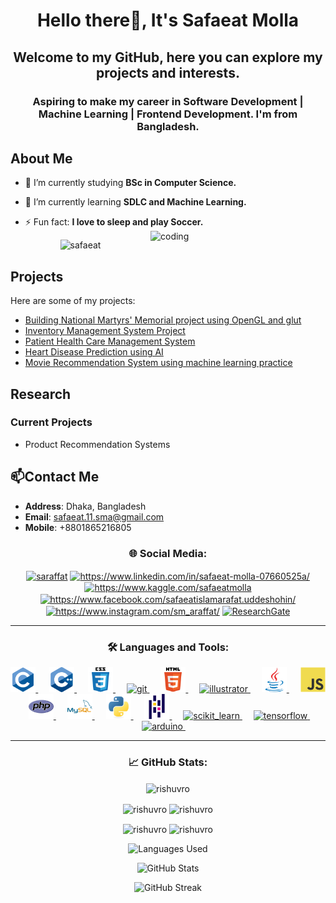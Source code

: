 <h1 align="center">Hello there👋, It's Safaeat Molla</h1>
<h2 align="center">Welcome to my GitHub, here you can explore my projects and interests.</h2>
<h3 align="center">Aspiring to make my career in Software Development | Machine Learning | Frontend Development. I'm from Bangladesh.</h3>


## About Me

- 🔭 I’m currently studying **BSc in Computer Science.**

- 🌱 I’m currently learning **SDLC and Machine Learning.**

- ⚡ Fun fact: **I love to sleep and play Soccer.**
<img align="right" alt="coding" width="280px" src="https://res.cloudinary.com/practicaldev/image/fetch/s--2bZIjPGC--/c_limit%2Cf_auto%2Cfl_progressive%2Cq_66%2Cw_880/https://dev-to-uploads.s3.amazonaws.com/i/d4tvukbt5mra37cvwklk.gif"></br>
<p align="center"> <img src="https://komarev.com/ghpvc/?username=safaeat&label=Profile%20views&color=0e75b6&style=flat" alt="safaeat" /> 

## Projects

Here are some of my projects:

- [Building National Martyrs' Memorial project using OpenGL and glut](https://github.com/Safaeat/Practice/tree/main/Computer%20G%20%26%20A)
- [Inventory Management System Project](https://github.com/Safaeat/Web-Internet/tree/main/Inventory%20Management%20System%20Project)
- [Patient Health Care Management System](https://github.com/Safaeat/Patient-Health-Care-System-Project)
- [Heart Disease Prediction using AI](https://github.com/Safaeat/Artificial-Intelligence/tree/main/Heart_disease_prediction%20using%20AI)
- [Movie Recommendation System using machine learning practice](https://github.com/Safaeat/ML-Practice/tree/main/Recommendation%20System/Movie%20Recommmender%20System)</p>


## Research

### Current Projects

- Product Recommendation Systems


## 📫Contact Me

- **Address**: Dhaka, Bangladesh
- **Email**: safaeat.11.sma@gmail.com
- **Mobile**: +8801865216805


<h3 align="center">🌐 Social Media:</h3>
<p align="center">
<a href="https://twitter.com/saraffat" target="blank"><img align="center" src="https://raw.githubusercontent.com/rahuldkjain/github-profile-readme-generator/master/src/images/icons/Social/twitter.svg" alt="saraffat" height="30" width="40" /></a>
<a href="https://linkedin.com/in/https://www.linkedin.com/in/safaeat-molla-07660525a/" target="blank"><img align="center" src="https://raw.githubusercontent.com/rahuldkjain/github-profile-readme-generator/master/src/images/icons/Social/linked-in-alt.svg" alt="https://www.linkedin.com/in/safaeat-molla-07660525a/" height="30" width="40" /></a>
<a href="https://kaggle.com/https://www.kaggle.com/safaeatmolla" target="blank"><img align="center" src="https://raw.githubusercontent.com/rahuldkjain/github-profile-readme-generator/master/src/images/icons/Social/kaggle.svg" alt="https://www.kaggle.com/safaeatmolla" height="30" width="40" /></a>
<a href="https://fb.com/https://www.facebook.com/safaeatislamarafat.uddeshohin/" target="blank"><img align="center" src="https://raw.githubusercontent.com/rahuldkjain/github-profile-readme-generator/master/src/images/icons/Social/facebook.svg" alt="https://www.facebook.com/safaeatislamarafat.uddeshohin/" height="30" width="40" /></a>
<a href="https://instagram.com/https://www.instagram.com/sm_araffat/" target="blank"><img align="center" src="https://raw.githubusercontent.com/rahuldkjain/github-profile-readme-generator/master/src/images/icons/Social/instagram.svg" alt="https://www.instagram.com/sm_araffat/" height="30" width="40" /></a>
<a href="https://www.researchgate.net/profile/Safaeat-Molla"><img align="center" src="https://img.icons8.com/windows/32/000000/researchgate.png" alt="ResearchGate" /></a>

</p>

<hr>
<h3 align="center">🛠️ Languages and Tools:</h3>
  <p align="center"><a href="https://www.cprogramming.com/" target="_blank" rel="noreferrer">
    <img src="https://raw.githubusercontent.com/devicons/devicon/master/icons/c/c-original.svg" alt="c" width="40" height="40"/>
  </a>&emsp;
  <a href="https://www.w3schools.com/cpp/" target="_blank" rel="noreferrer">
    <img src="https://raw.githubusercontent.com/devicons/devicon/master/icons/cplusplus/cplusplus-original.svg" alt="cplusplus" width="40" height="40"/>
  </a>&emsp;
  <a href="https://www.w3schools.com/css/" target="_blank" rel="noreferrer">
    <img src="https://raw.githubusercontent.com/devicons/devicon/master/icons/css3/css3-original-wordmark.svg" alt="css3" width="40" height="40"/>
  </a>&emsp;
  <a href="https://git-scm.com/" target="_blank" rel="noreferrer">
    <img src="https://www.vectorlogo.zone/logos/git-scm/git-scm-icon.svg" alt="git" width="40" height="40"/>
  </a>&emsp;
  <a href="https://www.w3.org/html/" target="_blank" rel="noreferrer">
    <img src="https://raw.githubusercontent.com/devicons/devicon/master/icons/html5/html5-original-wordmark.svg" alt="html5" width="40" height="40"/>
  </a>&emsp;
  <a href="https://www.adobe.com/in/products/illustrator.html" target="_blank" rel="noreferrer">
    <img src="https://www.vectorlogo.zone/logos/adobe_illustrator/adobe_illustrator-icon.svg" alt="illustrator" width="40" height="40"/>
  </a>&emsp;
  <a href="https://www.java.com" target="_blank" rel="noreferrer">
    <img src="https://raw.githubusercontent.com/devicons/devicon/master/icons/java/java-original.svg" alt="java" width="40" height="40"/>
  </a>&emsp;
  <a href="https://developer.mozilla.org/en-US/docs/Web/JavaScript" target="_blank" rel="noreferrer">
    <img src="https://raw.githubusercontent.com/devicons/devicon/master/icons/javascript/javascript-original.svg" alt="javascript" width="40" height="40"/>
  </a>&emsp;
  <a href="https://www.php.net" target="_blank" rel="noreferrer">
    <img src="https://raw.githubusercontent.com/devicons/devicon/master/icons/php/php-original.svg" alt="php" width="40" height="40"/> 
  </a>&emsp;
  <a href="https://www.mysql.com/" target="_blank" rel="noreferrer">
    <img src="https://raw.githubusercontent.com/devicons/devicon/master/icons/mysql/mysql-original-wordmark.svg" alt="mysql" width="40" height="40"/>
  </a>&emsp;
  <a href="https://www.python.org" target="_blank" rel="noreferrer">
    <img src="https://raw.githubusercontent.com/devicons/devicon/master/icons/python/python-original.svg" alt="python" width="40" height="40"/>
  </a>&emsp;
  <a href="https://pandas.pydata.org/" target="_blank" rel="noreferrer">
    <img src="https://raw.githubusercontent.com/devicons/devicon/2ae2a900d2f041da66e950e4d48052658d850630/icons/pandas/pandas-original.svg" alt="pandas" width="40" height="40"/>
  </a>&emsp;
  <a href="https://scikit-learn.org/" target="_blank" rel="noreferrer">
    <img src="https://upload.wikimedia.org/wikipedia/commons/0/05/Scikit_learn_logo_small.svg" alt="scikit_learn" width="40" height="40"/>
  </a>&emsp;
  <a href="https://www.tensorflow.org" target="_blank" rel="noreferrer">
    <img src="https://www.vectorlogo.zone/logos/tensorflow/tensorflow-icon.svg" alt="tensorflow" width="40" height="40"/> 
  </a>&emsp;
  <a href="https://www.arduino.cc/" target="_blank" rel="noreferrer">
   <img src="https://cdn.worldvectorlogo.com/logos/arduino-1.svg" alt="arduino" width="40" height="40"/>
 </a>&emsp;
</p>
<hr>


<h3 align="center">📈 GitHub Stats:</h3>
<p align="center">
  <img align="center" src="https://github-profile-summary-cards.vercel.app/api/cards/profile-details?username=safaeat&theme=dracula" alt="rishuvro" />
</p>
<p align="center">
  <img align="center" src="https://github-profile-summary-cards.vercel.app/api/cards/repos-per-language?username=safaeat&theme=dracula" alt="rishuvro" />
  <img align="center" src="https://github-profile-summary-cards.vercel.app/api/cards/most-commit-language?username=safaeat&theme=dracula" alt="rishuvro" />
</p>
<p align="center">
  <img align="center" src="https://github-profile-summary-cards.vercel.app/api/cards/stats?username=safaeat&theme=dracula" alt="rishuvro" />
  <img align="center" src="https://github-profile-summary-cards.vercel.app/api/cards/productive-time?username=safaeat&theme=dracula" alt="rishuvro" />
</p>

<p align="center">
  <img src="https://github-readme-stats.vercel.app/api/top-langs/?username=safaeat&layout=compact&theme=dark" alt="Languages Used" />
</p>
<p align="center">
  <img src="https://github-readme-stats.vercel.app/api/?username=safaeat&show_icons=true&locale=en&theme=radical" alt="GitHub Stats" />
</p>
<p align="center">
  <img src="https://github-readme-streak-stats.herokuapp.com/?user=safaeat&theme=radical" alt="GitHub Streak" />
</p>
